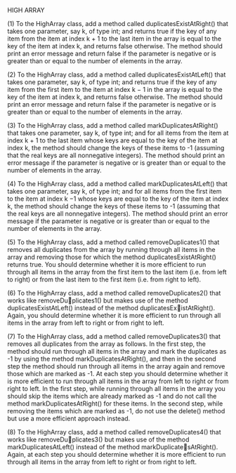 HIGH ARRAY

(1) To the HighArray class, add a method called duplicatesExistAtRight() that takes one parameter,
say k, of type int; and returns true if the key of any item from the item at index k + 1 to the last item
in the array is equal to the key of the item at index k, and returns false otherwise. The method should
print an error message and return false if the parameter is negative or is greater than or equal to the
number of elements in the array.


(2) To the HighArray class, add a method called duplicatesExistAtLeft() that takes one parameter,
say k, of type int; and returns true if the key of any item from the first item to the item at index k − 1
in the array is equal to the key of the item at index k, and returns false otherwise. The method should
print an error message and return false if the parameter is negative or is greater than or equal to the
number of elements in the array.


(3) To the HighArray class, add a method called markDuplicatesAtRight() that takes one parameter,
say k, of type int; and for all items from the item at index k + 1 to the last item whose keys are equal to
the key of the item at index k, the method should change the keys of these items to -1 (assuming that
the real keys are all nonnegative integers). The method should print an error message if the parameter
is negative or is greater than or equal to the number of elements in the array.


(4) To the HighArray class, add a method called markDuplicatesAtLeft() that takes one parameter,
say k, of type int; and for all items from the first item to the item at index k −1 whose keys are equal to
the key of the item at index k, the method should change the keys of these items to -1 (assuming that
the real keys are all nonnegative integers). The method should print an error message if the parameter
is negative or is greater than or equal to the number of elements in the array.


(5) To the HighArray class, add a method called removeDuplicates1() that removes all duplicates
from the array by running through all items in the array and removing those for which the method
duplicatesExistAtRight() returns true. You should determine whether it is more efficient to run through
all items in the array from the first item to the last item (i.e. from left to right) or from the last item to
the first item (i.e. from right to left).


(6) To the HighArray class, add a method called removeDuplicates2() that works like removeDuplicates1() but makes use of the method duplicatesExistAtLeft() instead of the method duplicatesExistAtRight(). Again, you should determine whether it is more efficient to run through all items in the
array from left to right or from right to left.


(7) To the HighArray class, add a method called removeDuplicates3() that removes all duplicates
from the array as follows. In the first step, the method should run through all items in the array and
mark the duplicates as -1 by using the method markDuplicatesAtRight(), and then in the second step
the method should run through all items in the array again and remove those which are marked as -1. At
each step you should determine whether it is more efficient to run through all items in the array from left
to right or from right to left. In the first step, while running through all items in the array you should
skip the items which are already marked as -1 and do not call the method markDuplicatesAtRight()
for these items. In the second step, while removing the items which are marked as -1, do not use the
delete() method but use a more efficient approach instead.


(8) To the HighArray class, add a method called removeDuplicates4() that works like removeDuplicates3() but makes use of the method markDuplicatesAtLeft() instead of the method markDuplicatesAtRight(). Again, at each step you should determine whether it is more efficient to run through all
items in the array from left to right or from right to left.
